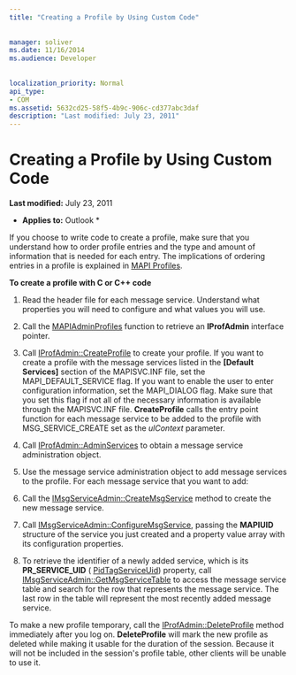 ```yaml
---
title: "Creating a Profile by Using Custom Code"
 
 
manager: soliver
ms.date: 11/16/2014
ms.audience: Developer
 
 
localization_priority: Normal
api_type:
- COM
ms.assetid: 5632cd25-58f5-4b9c-906c-cd377abc3daf
description: "Last modified: July 23, 2011"
---
```


# Creating a Profile by Using Custom Code

 **Last modified:** July 23, 2011 
  
 * **Applies to:** Outlook * 
  
If you choose to write code to create a profile, make sure that you understand how to order profile entries and the type and amount of information that is needed for each entry. The implications of ordering entries in a profile is explained in [MAPI Profiles](mapi-profiles.md).
  
 **To create a profile with C or C++ code**
  
1. Read the header file for each message service. Understand what properties you will need to configure and what values you will use.
    
2. Call the [MAPIAdminProfiles](mapiadminprofiles.md) function to retrieve an **IProfAdmin** interface pointer. 
    
3. Call [IProfAdmin::CreateProfile](iprofadmin-createprofile.md) to create your profile. If you want to create a profile with the message services listed in the **[Default Services]** section of the MAPISVC.INF file, set the MAPI_DEFAULT_SERVICE flag. If you want to enable the user to enter configuration information, set the MAPI_DIALOG flag. Make sure that you set this flag if not all of the necessary information is available through the MAPISVC.INF file. **CreateProfile** calls the entry point function for each message service to be added to the profile with MSG_SERVICE_CREATE set as the  _ulContext_ parameter. 
    
4. Call [IProfAdmin::AdminServices](iprofadmin-adminservices.md) to obtain a message service administration object. 
    
5. Use the message service administration object to add message services to the profile. For each message service that you want to add:
    
1. Call the [IMsgServiceAdmin::CreateMsgService](imsgserviceadmin-createmsgservice.md) method to create the new message service. 
    
2. Call [IMsgServiceAdmin::ConfigureMsgService](imsgserviceadmin-configuremsgservice.md), passing the **MAPIUID** structure of the service you just created and a property value array with its configuration properties. 
    
6. To retrieve the identifier of a newly added service, which is its **PR_SERVICE_UID** ( [PidTagServiceUid](pidtagserviceuid-canonical-property.md)) property, call [IMsgServiceAdmin::GetMsgServiceTable](imsgserviceadmin-getmsgservicetable.md) to access the message service table and search for the row that represents the message service. The last row in the table will represent the most recently added message service. 
    
To make a new profile temporary, call the [IProfAdmin::DeleteProfile](iprofadmin-deleteprofile.md) method immediately after you log on. **DeleteProfile** will mark the new profile as deleted while making it usable for the duration of the session. Because it will not be included in the session's profile table, other clients will be unable to use it. 
  

